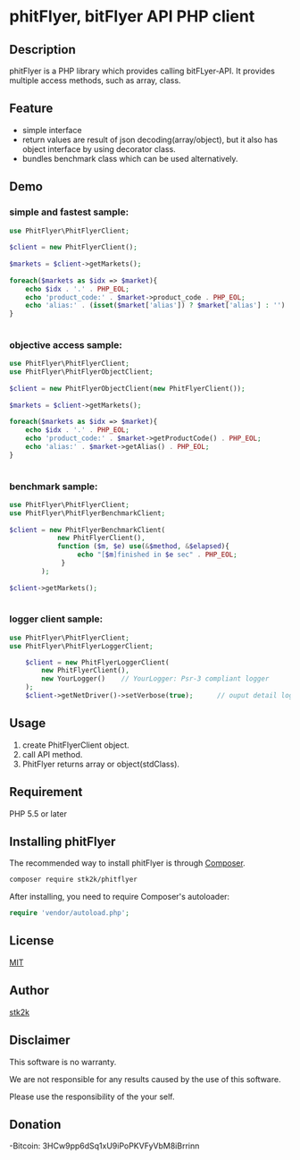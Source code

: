 phitFlyer, bitFlyer API PHP client
=======================

## Description

phitFlyer is a PHP library which provides calling bitFLyer-API.
It provides multiple access methods, such as array, class.

## Feature

- simple interface
- return values are result of json decoding(array/object), but it also has object interface by using decorator class. 
- bundles benchmark class which can be used alternatively.

## Demo

### simple and fastest sample:
```php
use PhitFlyer\PhitFlyerClient;
 
$client = new PhitFlyerClient();
 
$markets = $client->getMarkets();
 
foreach($markets as $idx => $market){
    echo $idx . '.' . PHP_EOL;
    echo 'product_code:' . $market->product_code . PHP_EOL;
    echo 'alias:' . (isset($market['alias']) ? $market['alias'] : '') . PHP_EOL;
}
 
```

### objective access sample:
```php
use PhitFlyer\PhitFlyerClient;
use PhitFlyer\PhitFlyerObjectClient;
 
$client = new PhitFlyerObjectClient(new PhitFlyerClient());
 
$markets = $client->getMarkets();
 
foreach($markets as $idx => $market){
    echo $idx . '.' . PHP_EOL;
    echo 'product_code:' . $market->getProductCode() . PHP_EOL;
    echo 'alias:' . $market->getAlias() . PHP_EOL;
}
 
```

### benchmark sample:
```php
use PhitFlyer\PhitFlyerClient;
use PhitFlyer\PhitFlyerBenchmarkClient;
 
$client = new PhitFlyerBenchmarkClient(
            new PhitFlyerClient(), 
            function ($m, $e) use(&$method, &$elapsed){
                 echo "[$m]finished in $e sec" . PHP_EOL;
             }
        );
 
$client->getMarkets();
 
```

### logger client sample:
```php
use PhitFlyer\PhitFlyerClient;
use PhitFlyer\PhitFlyerLoggerClient;

    $client = new PhitFlyerLoggerClient(
        new PhitFlyerClient(),
        new YourLogger()    // YourLogger: Psr-3 compliant logger
    );
    $client->getNetDriver()->setVerbose(true);      // ouput detail log
```

## Usage

1. create PhitFlyerClient object.
2. call API method.
3. PhitFlyer returns array or object(stdClass).

## Requirement

PHP 5.5 or later


## Installing phitFlyer

The recommended way to install phitFlyer is through
[Composer](http://getcomposer.org).

```bash
composer require stk2k/phitflyer
```

After installing, you need to require Composer's autoloader:

```php
require 'vendor/autoload.php';
```

## License
[MIT](https://github.com/stk2k/phitflyer/blob/master/LICENSE)

## Author

[stk2k](https://github.com/stk2k)

## Disclaimer

This software is no warranty.

We are not responsible for any results caused by the use of this software.

Please use the responsibility of the your self.


## Donation

-Bitcoin: 3HCw9pp6dSq1xU9iPoPKVFyVbM8iBrrinn
